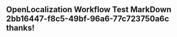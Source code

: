 <properties
ms.topic="hero-topic"
ms.test1="hero-topic"
ms.test2="test"/>


## OpenLocalization Workflow Test MarkDown 2bb16447-f8c5-49bf-96a6-77c723750a6c thanks!



<!--HONumber=Jul16_HO5-->


